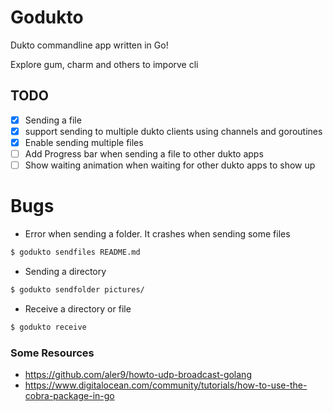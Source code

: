 # Godukto
Dukto commandline app written in Go!

Explore gum, charm and others to imporve cli

## TODO
- [x] Sending a file  
- [x] support sending to multiple dukto clients using channels and goroutines
- [x] Enable sending multiple files
- [ ] Add Progress bar when sending a file to other dukto apps
- [ ] Show waiting animation when waiting for other dukto apps to show up

# Bugs
- Error when sending a folder. It crashes when sending some files


```sh
$ godukto sendfiles README.md
```

- Sending a directory

```sh
$ godukto sendfolder pictures/
```

- Receive a directory or file

```sh
$ godukto receive 
```

### Some Resources
- https://github.com/aler9/howto-udp-broadcast-golang
- https://www.digitalocean.com/community/tutorials/how-to-use-the-cobra-package-in-go
